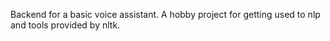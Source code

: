Backend for a basic voice assistant. A hobby project for getting used to nlp and tools provided by nltk.
